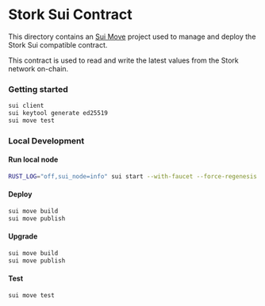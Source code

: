 # Stork Sui Contract

This directory contains an [Sui Move](https://sui.io/move) project used to manage and deploy the Stork Sui compatible contract.

This contract is used to read and write the latest values from the Stork network on-chain.

### Getting started


```bash
sui client
sui keytool generate ed25519
sui move test
```
### Local Development

#### Run local node

```bash
RUST_LOG="off,sui_node=info" sui start --with-faucet --force-regenesis
```

#### Deploy

```bash
sui move build
sui move publish
```

#### Upgrade

```bash
sui move build
sui move publish
```


#### Test

```bash
sui move test
```

